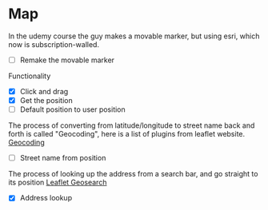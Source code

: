 # Map

In the udemy course the guy makes a movable marker, but using esri, which now is subscription-walled.

- [ ] Remake the movable marker

Functionality

- [x] Click and drag
- [x] Get the position
- [ ] Default position to user position

The process of converting from latitude/longitude to street name back and forth is called "Geocoding", here is a list of plugins from leaflet website.
[Geocoding](https://leafletjs.com/plugins.html#geocoding)

- [ ] Street name from position

The process of looking up the address from a search bar, and go straight to its position
[Leaflet Geosearch](https://github.com/smeijer/leaflet-geosearch)

- [x] Address lookup
